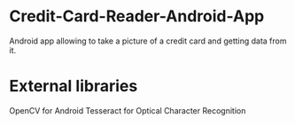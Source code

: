 # Credit-Card-Reader-Android-App
Android app allowing to take a picture of a credit card and getting data from it.

# External libraries
OpenCV for Android
Tesseract for Optical Character Recognition
